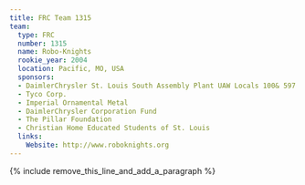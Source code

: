 ```yaml
---
title: FRC Team 1315
team:
  type: FRC
  number: 1315
  name: Robo-Knights
  rookie_year: 2004
  location: Pacific, MO, USA
  sponsors:
  - DaimlerChrysler St. Louis South Assembly Plant UAW Locals 100& 597
  - Tyco Corp.
  - Imperial Ornamental Metal
  - DaimlerChrysler Corporation Fund
  - The Pillar Foundation
  - Christian Home Educated Students of St. Louis
  links:
    Website: http://www.roboknights.org
---
```


{% include remove_this_line_and_add_a_paragraph %}